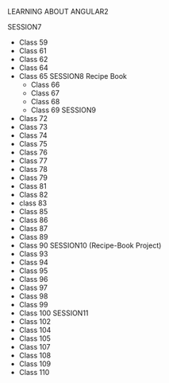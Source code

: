 LEARNING ABOUT ANGULAR2

SESSION7
 * Class 59
 * Class 61
 * Class 62
 * Class 64
 * Class 65
SESSION8
  Recipe Book
    * Class 66
    * Class 67
    * Class 68
    * Class 69
SESSION9
  * Class 72
  * Class 73
  * Class 74
  * Class 75
  * Class 76
  * Class 77
  * Class 78
  * Class 79
  * Class 81
  * Class 82
  * class 83
  * Class 85
  * Class 86
  * Class 87
  * Class 89
  * Class 90
SESSION10 (Recipe-Book Project)
  * Class 93
  * Class 94
  * Class 95
  * Class 96
  * Class 97
  * Class 98
  * Class 99
  * Class 100
SESSION11
  * Class 102
  * Class 104
  * Class 105
  * Class 107
  * Class 108
  * Class 109
  * Class 110

